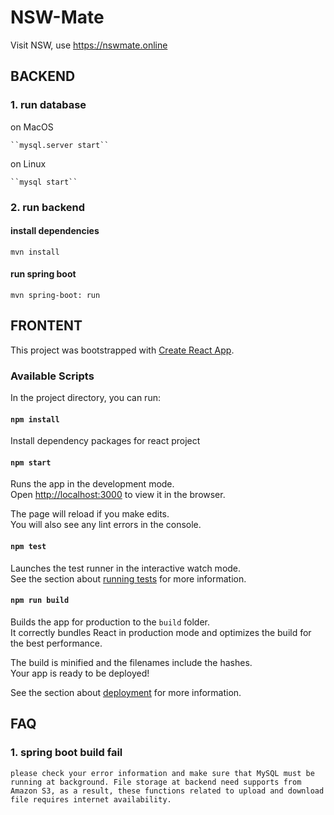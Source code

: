 # NSW-Mate

Visit NSW, use https://nswmate.online


## BACKEND
### 1. run database
   on MacOS
   
    ``mysql.server start``
    
   on Linux
   
    ``mysql start``
    
### 2. run backend
   #### install dependencies
    mvn install
   #### run spring boot
    mvn spring-boot: run


## FRONTENT
This project was bootstrapped with [Create React App](https://github.com/facebook/create-react-app).

### Available Scripts

In the project directory, you can run:

#### `npm install`

Install dependency packages for react project

#### `npm start`

Runs the app in the development mode.<br>
Open [http://localhost:3000](http://localhost:3000) to view it in the browser.

The page will reload if you make edits.<br>
You will also see any lint errors in the console.

#### `npm test`

Launches the test runner in the interactive watch mode.<br>
See the section about [running tests](https://facebook.github.io/create-react-app/docs/running-tests) for more information.

#### `npm run build`

Builds the app for production to the `build` folder.<br>
It correctly bundles React in production mode and optimizes the build for the best performance.

The build is minified and the filenames include the hashes.<br>
Your app is ready to be deployed!

See the section about [deployment](https://facebook.github.io/create-react-app/docs/deployment) for more information.


## FAQ

### 1. spring boot build fail
    please check your error information and make sure that MySQL must be running at background. File storage at backend need supports from Amazon S3, as a result, these functions related to upload and download file requires internet availability.
